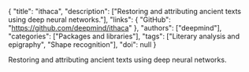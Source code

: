 {
  "title": "ithaca",
  "description": ["Restoring and attributing ancient texts using deep neural networks."],
  "links": {
    "GitHub": "https://github.com/deepmind/ithaca"
  },
  "authors": ["deepmind"],
  "categories": ["Packages and libraries"],
  "tags": ["Literary analysis and epigraphy", "Shape recognition"],
  "doi": null
}

<!-- Generated by csv2md.R – do not edit by hand -->

Restoring and attributing ancient texts using deep neural networks.